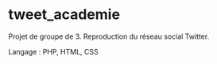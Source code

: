 # tweet_academie

Projet de groupe de 3.
Reproduction du réseau social Twitter.

Langage : PHP, HTML, CSS
